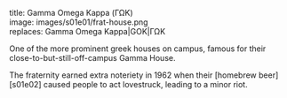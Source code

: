 title: Gamma Omega Kappa (ΓΩΚ)  
image: images/s01e01/frat-house.png  
replaces: Gamma Omega Kappa|GOK|ΓΩΚ  

One of the more prominent greek houses on campus, famous for their close-to-but-still-off-campus Gamma House.

The fraternity earned extra noteriety in 1962 when their [homebrew beer][s01e02] caused people to act lovestruck, leading to a minor riot.

